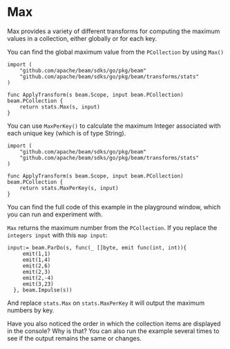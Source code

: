<!--
Licensed under the Apache License, Version 2.0 (the "License");
you may not use this file except in compliance with the License.
You may obtain a copy of the License at
http://www.apache.org/licenses/LICENSE-2.0
Unless required by applicable law or agreed to in writing, software
distributed under the License is distributed on an "AS IS" BASIS,
WITHOUT WARRANTIES OR CONDITIONS OF ANY KIND, either express or implied.
See the License for the specific language governing permissions and
limitations under the License.
-->

# Max

Max provides a variety of different transforms for computing the maximum values in a collection, either globally or for each key.

You can find the global maximum value from the ```PCollection``` by using ```Max()```

```
import (
	"github.com/apache/beam/sdks/go/pkg/beam"
	"github.com/apache/beam/sdks/go/pkg/beam/transforms/stats"
)

func ApplyTransform(s beam.Scope, input beam.PCollection) beam.PCollection {
	return stats.Max(s, input)
}
```

You can use ```MaxPerKey()``` to calculate the maximum Integer associated with each unique key (which is of type String).

```
import (
	"github.com/apache/beam/sdks/go/pkg/beam"
	"github.com/apache/beam/sdks/go/pkg/beam/transforms/stats"
)

func ApplyTransform(s beam.Scope, input beam.PCollection) beam.PCollection {
	return stats.MaxPerKey(s, input)
}
```

You can find the full code of this example in the playground window, which you can run and experiment with.

`Max` returns the maximum number from the `PCollection`. If you replace the `integers input` with this `map input`:

```
input:= beam.ParDo(s, func(_ []byte, emit func(int, int)){
     emit(1,1)
     emit(1,4)
     emit(2,6)
     emit(2,3)
     emit(2,-4)
     emit(3,23)
  }, beam.Impulse(s))
```

And replace `stats.Max` on `stats.MaxPerKey` it will output the maximum numbers by key.

Have you also noticed the order in which the collection items are displayed in the console? Why is that? You can also run the example several times to see if the output remains the same or changes.